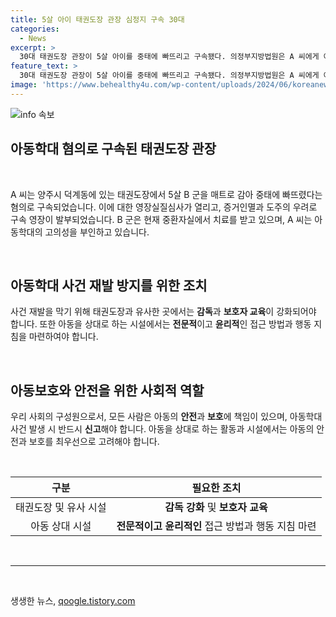 ```yaml
---
title: 5살 아이 태권도장 관장 심정지 구속 30대
categories:
  - News
excerpt: >
  30대 태권도장 관장이 5살 아이를 중태에 빠뜨리고 구속됐다. 의정부지방법원은 A 씨에게 아동학대 중상해 혐의로 구속 영장을 발부했다. A 씨는 아동을 매트에 감아 중태로 만들었고, 의식을 회복하지 못한 상태라고 한다. A 씨는 아동학대를 부인하고 있지만, 증거인멸과 도주 우려로 구속됐다. (150자)
feature_text: >
  30대 태권도장 관장이 5살 아이를 중태에 빠뜨리고 구속됐다. 의정부지방법원은 A 씨에게 아동학대 중상해 혐의로 구속 영장을 발부했다. A 씨는 아동을 매트에 감아 중태로 만들었고, 의식을 회복하지 못한 상태라고 한다. A 씨는 아동학대를 부인하고 있지만, 증거인멸과 도주 우려로 구속됐다. (150자)
image: 'https://www.behealthy4u.com/wp-content/uploads/2024/06/koreanews.jpg'
---
```


<p><img src="https://www.behealthy4u.com/wp-content/uploads/2024/06/koreanews.jpg" alt="info 속보" /></p>

<h2 data-ke-size="size26">아동학대 혐의로 구속된 태권도장 관장</h2>

<p data-ke-size="size16">&nbsp;</p>

<p>A 씨는 양주시 덕계동에 있는 태권도장에서 5살 B 군을 매트로 감아 중태에 빠뜨렸다는 혐의로 구속되었습니다. 이에 대한 영장실질심사가 열리고, 증거인멸과 도주의 우려로 구속 영장이 발부되었습니다. B 군은 현재 중환자실에서 치료를 받고 있으며, A 씨는 아동학대의 고의성을 부인하고 있습니다.</p>

<p data-ke-size="size16">&nbsp;</p>

<h2 data-ke-size="size26">아동학대 사건 재발 방지를 위한 조치</h2>

<p data-ke-size="size16">사건 재발을 막기 위해 태권도장과 유사한 곳에서는 <b>감독</b>과 <b>보호자 교육</b>이 강화되어야 합니다. 또한 아동을 상대로 하는 시설에서는 <b>전문적</b>이고 <b>윤리적</b>인 접근 방법과 행동 지침을 마련하여야 합니다.</p>

<p data-ke-size="size16">&nbsp;</p>

<h2 data-ke-size="size26">아동보호와 안전을 위한 사회적 역할</h2>

<p data-ke-size="size16">우리 사회의 구성원으로서, 모든 사람은 아동의 <b>안전</b>과 <b>보호</b>에 책임이 있으며, 아동학대사건 발생 시 반드시 <b>신고</b>해야 합니다. 아동을 상대로 하는 활동과 시설에서는 아동의 안전과 보호를 최우선으로 고려해야 합니다.</p>

<p data-ke-size="size16">&nbsp;</p>

<table>
<thead>
    <tr>
        <th style="text-align: center;">구분</th>
        <th style="text-align: center;">필요한 조치</th>
    </tr>
</thead>
<tbody>
    <tr>
        <td style="text-align: center;">태권도장 및 유사 시설</td>
        <td style="text-align: center;"><b>감독 강화</b> 및 <b>보호자 교육</b></td>
    </tr>
    <tr>
        <td style="text-align: center;">아동 상대 시설</td>
        <td style="text-align: center;"><b>전문적이고 윤리적인</b> 접근 방법과 행동 지침 마련</td>
    </tr>
</tbody>
</table>

<p data-ke-size="size16">&nbsp;</p>

<hr>

<p data-ke-size="size16">&nbsp;</p>
생생한 뉴스, <a href="https://qoogle.tistory.com" rel="dofollow">qoogle.tistory.com</a>


